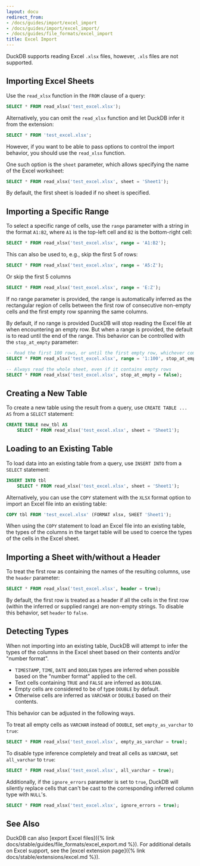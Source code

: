 ```yaml
---
layout: docu
redirect_from:
- /docs/guides/import/excel_import
- /docs/guides/import/excel_import/
- /docs/guides/file_formats/excel_import
title: Excel Import
---
```


DuckDB supports reading Excel `.xlsx` files, however, `.xls` files are not supported.

## Importing Excel Sheets

Use the `read_xlsx` function in the `FROM` clause of a query:

```sql
SELECT * FROM read_xlsx('test_excel.xlsx');
```

Alternatively, you can omit the `read_xlsx` function and let DuckDB infer it from the extension:

```sql
SELECT * FROM 'test_excel.xlsx';
```

However, if you want to be able to pass options to control the import behavior, you should use the `read_xlsx` function.

One such option is the `sheet` parameter, which allows specifying the name of the Excel worksheet:

```sql
SELECT * FROM read_xlsx('test_excel.xlsx', sheet = 'Sheet1');
```

By default, the first sheet is loaded if no sheet is specified.

## Importing a Specific Range

To select a specific range of cells, use the `range` parameter with a string in the format `A1:B2`, where `A1` is the top-left cell and `B2` is the bottom-right cell:

```sql
SELECT * FROM read_xlsx('test_excel.xlsx', range = 'A1:B2');
```

This can also be used to, e.g., skip the first 5 of rows:

```sql
SELECT * FROM read_xlsx('test_excel.xlsx', range = 'A5:Z');
```

Or skip the first 5 columns

```sql
SELECT * FROM read_xlsx('test_excel.xlsx', range = 'E:Z');
```

If no range parameter is provided, the range is automatically inferred as the rectangular region of cells between the first row of consecutive non-empty cells and the first empty row spanning the same columns.

By default, if no range is provided DuckDB will stop reading the Excel file at when encountering an empty row. But when a range is provided, the default is to read until the end of the range. This behavior can be controlled with the `stop_at_empty` parameter:

```sql
-- Read the first 100 rows, or until the first empty row, whichever comes first
SELECT * FROM read_xlsx('test_excel.xlsx', range = '1:100', stop_at_empty = true);

-- Always read the whole sheet, even if it contains empty rows
SELECT * FROM read_xlsx('test_excel.xlsx', stop_at_empty = false);
```

## Creating a New Table

To create a new table using the result from a query, use `CREATE TABLE ... AS` from a `SELECT` statement:

```sql
CREATE TABLE new_tbl AS
    SELECT * FROM read_xlsx('test_excel.xlsx', sheet = 'Sheet1');
```

## Loading to an Existing Table

To load data into an existing table from a query, use `INSERT INTO` from a `SELECT` statement:

```sql
INSERT INTO tbl
    SELECT * FROM read_xlsx('test_excel.xlsx', sheet = 'Sheet1');
```

Alternatively, you can use the `COPY` statement with the `XLSX` format option to import an Excel file into an existing table:

```sql
COPY tbl FROM 'test_excel.xlsx' (FORMAT xlsx, SHEET 'Sheet1');
```

When using the `COPY` statement to load an Excel file into an existing table, the types of the columns in the target table will be used to coerce the types of the cells in the Excel sheet.

## Importing a Sheet with/without a Header

To treat the first row as containing the names of the resulting columns, use the `header` parameter:

```sql
SELECT * FROM read_xlsx('test_excel.xlsx', header = true);
```

By default, the first row is treated as a header if all the cells in the first row (within the inferred or supplied range) are non-empty strings. To disable this behavior, set `header` to `false`.

## Detecting Types

When not importing into an existing table, DuckDB will attempt to infer the types of the columns in the Excel sheet based on their contents and/or "number format".

- `TIMESTAMP`, `TIME`, `DATE` and `BOOLEAN` types are inferred when possible based on the "number format" applied to the cell.
- Text cells containing `TRUE` and `FALSE` are inferred as `BOOLEAN`.
- Empty cells are considered to be of type `DOUBLE` by default.
- Otherwise cells are inferred as `VARCHAR` or `DOUBLE` based on their contents.

This behavior can be adjusted in the following ways.

To treat all empty cells as `VARCHAR` instead of `DOUBLE`, set `empty_as_varchar` to `true`:

```sql
SELECT * FROM read_xlsx('test_excel.xlsx', empty_as_varchar = true);
```

To disable type inference completely and treat all cells as `VARCHAR`, set `all_varchar` to `true`:

```sql
SELECT * FROM read_xlsx('test_excel.xlsx', all_varchar = true);
```

Additionally, if the `ignore_errors` parameter is set to `true`, DuckDB will silently replace cells that can't be cast to the corresponding inferred column type with `NULL`'s.

```sql
SELECT * FROM read_xlsx('test_excel.xlsx', ignore_errors = true);
```

## See Also

DuckDB can also [export Excel files]({% link docs/stable/guides/file_formats/excel_export.md %}).
For additional details on Excel support, see the [excel extension page]({% link docs/stable/extensions/excel.md %}).
